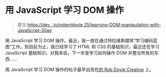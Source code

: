 # 用 JavaScript 学习 DOM 操作

> 原文:[https://dev . to/robertdoyle 25/learning-DOM-manipulation-with-JavaScript-30ae](https://dev.to/robertdoyle25/learning-dom-manipulation-with-javascript-30ae)

用 JavaScript 学习 DOM 操作。最近，我一直在通过特拉维斯媒体“学习编码蓝图”工作。到目前为止，我已经学习了 HTML 和 CSS 的基础知识，最近还在学习 JavaScript 基础知识。对我来说，下一步是学习如何操作 DOM 并整合所有的东西……

用 JavaScript 学习 DOM 操作的帖子最早出现在[的 Rob Doyle Creative](http://robdoylecreative.com) 上。
